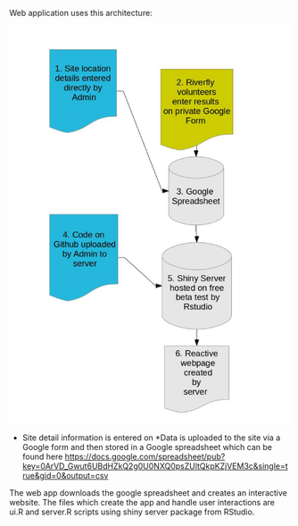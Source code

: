Web application uses this architecture:

![image link](https://github.com/fozy81/Riverfly/blob/riverflyTest/CRIMP%20architecture.jpg)

* Site detail information is entered on
*Data is uploaded to the site via a Google form and then stored in a Google spreadsheet which can be found here https://docs.google.com/spreadsheet/pub?key=0ArVD_Gwut6UBdHZkQ2g0U0NXQ0psZUltQkpKZjVEM3c&single=true&gid=0&output=csv


The web app downloads the google spreadsheet and creates an interactive website. The files which create the app and handle user interactions are ui.R and server.R scripts using shiny server package from RStudio. 